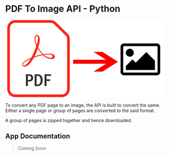 # PDF To Image API - Python

![Image Icon showing PDF to Image](images/convert.jpg "PDF to Image Banner")

To convert any PDF page to an image, the API is built to convert the same. Either a single page or group of pages are converted to the said format.

A group of pages is zipped together and hence downloaded.

## App Documentation

> Coming Soon